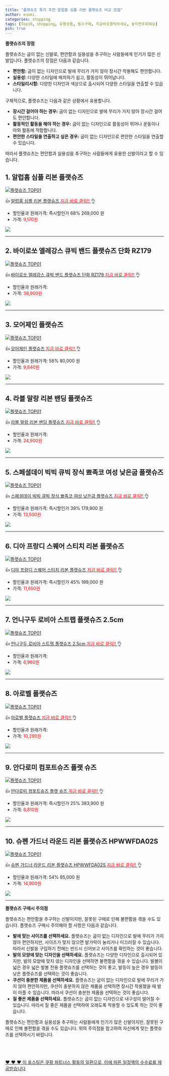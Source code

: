 ```yaml
---
title: "플랫슈즈 특가 추천 알럽홈 심플 리본 플랫슈즈 비교 장점"
author: eunmi.
categories: shopping
tags: [Top10, shopping, 유행상품, 필수구매, 지금바로클릭하세요, 놓치면후회해요]
pin: true
---
```

**플랫슈즈의 장점**

플랫슈즈는 굽이 없는 신발로, 편안함과 실용성을 추구하는 사람들에게 인기가 많은 신발입니다. 플랫슈즈의 장점은 다음과 같습니다.

* **편안함:** 굽이 없는 디자인으로 발에 무리가 가지 않아 장시간 착용해도 편안합니다.
* **실용성:** 다양한 스타일에 매치하기 쉽고, 활동성이 뛰어납니다.
* **스타일리시함:** 다양한 디자인과 색상으로 출시되어 다양한 스타일을 연출할 수 있습니다.

구체적으로, 플랫슈즈는 다음과 같은 상황에서 유용합니다.

* **장시간 걸어야 하는 경우:** 굽이 없는 디자인으로 발에 무리가 가지 않아 장시간 걸어도 편안합니다.
* **활동적인 활동을 해야 하는 경우:** 굽이 없는 디자인으로 활동성이 뛰어나 운동이나 야외 활동에 적합합니다.
* **편안한 스타일을 연출하고 싶은 경우:** 굽이 없는 디자인으로 편안한 스타일을 연출할 수 있습니다.

따라서 플랫슈즈는 편안함과 실용성을 추구하는 사람들에게 유용한 신발이라고 할 수 있습니다.

   

## 1. 알럽홈 심플 리본 플랫슈즈

[![플랫슈즈 TOP01](https://thumbnail9.coupangcdn.com/thumbnails/remote/230x230ex/image/retail/images/5997675610358593-f43c1fcd-d1b4-4794-a384-1774e10d4230.jpg)](https://link.coupang.com/re/AFFSDP?lptag=AF3617701&subid=GithubCoopas&pageKey=6353206325&traceid=V0-153&itemId=13376835824&vendorItemId=80631744711)


👍 [알럽홈 심플 리본 플랫슈즈 <font color=red> 지금 바로 클릭!! </font> ](https://link.coupang.com/re/AFFSDP?lptag=AF3617701&subid=GithubCoopas&pageKey=6353206325&traceid=V0-153&itemId=13376835824&vendorItemId=80631744711) 👌 


- 할인율과 원래가격: 즉시할인가 68%  269,000   원
- 가격: <span style='color:red'>9,170원</span>

[![](/discount_price.png)](https://link.coupang.com/re/AFFSDP?lptag=AF3617701&subid=GithubCoopas&pageKey=6353206325&traceid=V0-153&itemId=13376835824&vendorItemId=80631744711)

---


   

## 2. 바이로쏘 엘레강스 큐빅 밴드 플랫슈즈 단화 RZ179

[![플랫슈즈 TOP01](https://thumbnail6.coupangcdn.com/thumbnails/remote/230x230ex/image/vendor_inventory/00c9/453c11a91e6f5dd455f6e37d96ee2f078897e226e9656bb6ea27e64db5a9.jpg)](https://link.coupang.com/re/AFFSDP?lptag=AF3617701&subid=GithubCoopas&pageKey=7561076677&traceid=V0-153&itemId=19919972945&vendorItemId=87019699712)


👍 [바이로쏘 엘레강스 큐빅 밴드 플랫슈즈 단화 RZ179 <font color=red> 지금 바로 클릭!! </font> ](https://link.coupang.com/re/AFFSDP?lptag=AF3617701&subid=GithubCoopas&pageKey=7561076677&traceid=V0-153&itemId=19919972945&vendorItemId=87019699712) 👌 


- 할인율과 원래가격: 
- 가격: <span style='color:red'>38,900원</span>

[![](/discount_price.png)](https://link.coupang.com/re/AFFSDP?lptag=AF3617701&subid=GithubCoopas&pageKey=7561076677&traceid=V0-153&itemId=19919972945&vendorItemId=87019699712)

---


   

## 3. 모어제인 플랫슈즈

[![플랫슈즈 TOP01](https://thumbnail6.coupangcdn.com/thumbnails/remote/230x230ex/image/rs_quotation_api/kvdvmapa/87e6757020ae4e9287ca21224bb2ed8b.jpg)](https://link.coupang.com/re/AFFSDP?lptag=AF3617701&subid=GithubCoopas&pageKey=6091290234&traceid=V0-153&itemId=11357488303&vendorItemId=78633850964)


👍 [모어제인 플랫슈즈 <font color=red> 지금 바로 클릭!! </font> ](https://link.coupang.com/re/AFFSDP?lptag=AF3617701&subid=GithubCoopas&pageKey=6091290234&traceid=V0-153&itemId=11357488303&vendorItemId=78633850964) 👌 


- 할인율과 원래가격: 58%  80,000   원
- 가격: <span style='color:red'>9,840원</span>

[![](/discount_price.png)](https://link.coupang.com/re/AFFSDP?lptag=AF3617701&subid=GithubCoopas&pageKey=6091290234&traceid=V0-153&itemId=11357488303&vendorItemId=78633850964)

---


   

## 4. 라블 말랑 리본 밴딩 플랫슈즈

[![플랫슈즈 TOP01](https://thumbnail7.coupangcdn.com/thumbnails/remote/230x230ex/image/retail/images/2020/05/08/11/8/d7632c06-98a5-4525-aa38-c9819703f3c9.jpg)](https://link.coupang.com/re/AFFSDP?lptag=AF3617701&subid=GithubCoopas&pageKey=1557387057&traceid=V0-153&itemId=2663192382&vendorItemId=70653780692)


👍 [라블 말랑 리본 밴딩 플랫슈즈 <font color=red> 지금 바로 클릭!! </font> ](https://link.coupang.com/re/AFFSDP?lptag=AF3617701&subid=GithubCoopas&pageKey=1557387057&traceid=V0-153&itemId=2663192382&vendorItemId=70653780692) 👌 


- 할인율과 원래가격: 
- 가격: <span style='color:red'>24,900원</span>

[![](/discount_price.png)](https://link.coupang.com/re/AFFSDP?lptag=AF3617701&subid=GithubCoopas&pageKey=1557387057&traceid=V0-153&itemId=2663192382&vendorItemId=70653780692)

---


   

## 5. 스페셜데이 빅빅 큐빅 장식 뾰족코 여성 낮은굽 플랫슈즈

[![플랫슈즈 TOP01](https://thumbnail10.coupangcdn.com/thumbnails/remote/230x230ex/image/rs_quotation_api/88wuqe4z/9e0b7f68ef8444668d376007fb6f1b0a.jpg)](https://link.coupang.com/re/AFFSDP?lptag=AF3617701&subid=GithubCoopas&pageKey=6124607546&traceid=V0-153&itemId=11634394258&vendorItemId=78908937039)


👍 [스페셜데이 빅빅 큐빅 장식 뾰족코 여성 낮은굽 플랫슈즈 <font color=red> 지금 바로 클릭!! </font> ](https://link.coupang.com/re/AFFSDP?lptag=AF3617701&subid=GithubCoopas&pageKey=6124607546&traceid=V0-153&itemId=11634394258&vendorItemId=78908937039) 👌 


- 할인율과 원래가격: 즉시할인가 39%  179,900   원
- 가격: <span style='color:red'>13,500원</span>

[![](/discount_price.png)](https://link.coupang.com/re/AFFSDP?lptag=AF3617701&subid=GithubCoopas&pageKey=6124607546&traceid=V0-153&itemId=11634394258&vendorItemId=78908937039)

---


   

## 6. 디아 프랑디 스퀘어 스티치 리본 플랫슈즈

[![플랫슈즈 TOP01](https://thumbnail10.coupangcdn.com/thumbnails/remote/230x230ex/image/retail/images/2021/02/15/15/8/c1f76818-d0d7-4660-8414-0c14eacd807d.jpg)](https://link.coupang.com/re/AFFSDP?lptag=AF3617701&subid=GithubCoopas&pageKey=4938801501&traceid=V0-153&itemId=6503107530&vendorItemId=73982390290)


👍 [디아 프랑디 스퀘어 스티치 리본 플랫슈즈 <font color=red> 지금 바로 클릭!! </font> ](https://link.coupang.com/re/AFFSDP?lptag=AF3617701&subid=GithubCoopas&pageKey=4938801501&traceid=V0-153&itemId=6503107530&vendorItemId=73982390290) 👌 


- 할인율과 원래가격: 즉시할인가 45%  199,000   원
- 가격: <span style='color:red'>11,650원</span>

[![](/discount_price.png)](https://link.coupang.com/re/AFFSDP?lptag=AF3617701&subid=GithubCoopas&pageKey=4938801501&traceid=V0-153&itemId=6503107530&vendorItemId=73982390290)

---


   

## 7. 언니구두 로비아 스트랩 플랫슈즈 2.5cm

[![플랫슈즈 TOP01](https://thumbnail10.coupangcdn.com/thumbnails/remote/230x230ex/image/retail/images/680160032250646-fddeddd1-299a-4cf2-adca-8b7fd3c2ee2d.jpg)](https://link.coupang.com/re/AFFSDP?lptag=AF3617701&subid=GithubCoopas&pageKey=6380157839&traceid=V0-153&itemId=13552103258&vendorItemId=80805707818)


👍 [언니구두 로비아 스트랩 플랫슈즈 2.5cm <font color=red> 지금 바로 클릭!! </font> ](https://link.coupang.com/re/AFFSDP?lptag=AF3617701&subid=GithubCoopas&pageKey=6380157839&traceid=V0-153&itemId=13552103258&vendorItemId=80805707818) 👌 


- 할인율과 원래가격: 
- 가격: <span style='color:red'>6,960원</span>

[![](/discount_price.png)](https://link.coupang.com/re/AFFSDP?lptag=AF3617701&subid=GithubCoopas&pageKey=6380157839&traceid=V0-153&itemId=13552103258&vendorItemId=80805707818)

---


   

## 8. 아로벨 플랫슈즈

[![플랫슈즈 TOP01](https://thumbnail6.coupangcdn.com/thumbnails/remote/230x230ex/image/retail/images/2021/11/09/10/4/39595b1d-f963-4f87-a803-642e23c24de4.jpg)](https://link.coupang.com/re/AFFSDP?lptag=AF3617701&subid=GithubCoopas&pageKey=6170457572&traceid=V0-153&itemId=12040899992&vendorItemId=79313124684)


👍 [아로벨 플랫슈즈 <font color=red> 지금 바로 클릭!! </font> ](https://link.coupang.com/re/AFFSDP?lptag=AF3617701&subid=GithubCoopas&pageKey=6170457572&traceid=V0-153&itemId=12040899992&vendorItemId=79313124684) 👌 


- 할인율과 원래가격: 
- 가격: <span style='color:red'>10,290원</span>

[![](/discount_price.png)](https://link.coupang.com/re/AFFSDP?lptag=AF3617701&subid=GithubCoopas&pageKey=6170457572&traceid=V0-153&itemId=12040899992&vendorItemId=79313124684)

---


   

## 9. 안다로미 컴포트슈즈 플랫 슈즈

[![플랫슈즈 TOP01](https://thumbnail9.coupangcdn.com/thumbnails/remote/230x230ex/image/rs_quotation_api/e9sgxeil/e10c7cad17c14fe1a26c1ce47927bfd7.jpg)](https://link.coupang.com/re/AFFSDP?lptag=AF3617701&subid=GithubCoopas&pageKey=6133503458&traceid=V0-153&itemId=11712903183&vendorItemId=78987063903)


👍 [안다로미 컴포트슈즈 플랫 슈즈 <font color=red> 지금 바로 클릭!! </font> ](https://link.coupang.com/re/AFFSDP?lptag=AF3617701&subid=GithubCoopas&pageKey=6133503458&traceid=V0-153&itemId=11712903183&vendorItemId=78987063903) 👌 


- 할인율과 원래가격: 즉시할인가 25%  383,900   원
- 가격: <span style='color:red'>6,810원</span>

[![](/discount_price.png)](https://link.coupang.com/re/AFFSDP?lptag=AF3617701&subid=GithubCoopas&pageKey=6133503458&traceid=V0-153&itemId=11712903183&vendorItemId=78987063903)

---


   

## 10. 슈펜 가드너 라운드 리본 플랫슈즈 HPWWFDA02S

[![플랫슈즈 TOP01](https://thumbnail9.coupangcdn.com/thumbnails/remote/230x230ex/image/retail/images/2023/01/09/10/9/2f8e79b6-31cc-4f0a-8c36-482d6f2c271b.jpg)](https://link.coupang.com/re/AFFSDP?lptag=AF3617701&subid=GithubCoopas&pageKey=7052207546&traceid=V0-153&itemId=17464596069&vendorItemId=84632354457)


👍 [슈펜 가드너 라운드 리본 플랫슈즈 HPWWFDA02S <font color=red> 지금 바로 클릭!! </font> ](https://link.coupang.com/re/AFFSDP?lptag=AF3617701&subid=GithubCoopas&pageKey=7052207546&traceid=V0-153&itemId=17464596069&vendorItemId=84632354457) 👌 


- 할인율과 원래가격: 54%  85,000   원
- 가격: <span style='color:red'>14,900원</span>

[![](/discount_price.png)](https://link.coupang.com/re/AFFSDP?lptag=AF3617701&subid=GithubCoopas&pageKey=7052207546&traceid=V0-153&itemId=17464596069&vendorItemId=84632354457)

---
**플랫슈즈 구매시 주의점**

플랫슈즈는 편안함을 추구하는 신발이지만, 잘못된 구매로 인해 불편함을 겪을 수도 있습니다. 플랫슈즈 구매시 주의해야 할 사항은 다음과 같습니다.

* **발에 맞는 사이즈를 선택하세요.** 플랫슈즈는 굽이 없는 디자인으로 발에 무리가 가지 않아 편안하지만, 사이즈가 맞지 않으면 발가락이 눌리거나 미끄러질 수 있습니다. 따라서 신발을 구입하기 전에는 반드시 신어보고 사이즈를 확인하는 것이 좋습니다.
* **발의 모양에 맞는 디자인을 선택하세요.** 플랫슈즈는 다양한 디자인으로 출시되어 있지만, 발의 모양에 맞지 않는 디자인을 선택하면 불편함을 겪을 수 있습니다. 발볼이 넓은 경우 넓은 발볼 전용 플랫슈즈를 선택하는 것이 좋고, 발등이 높은 경우 발등이 낮은 플랫슈즈를 선택하는 것이 좋습니다.
* **쿠션이 충분한 제품을 선택하세요.** 플랫슈즈는 굽이 없는 디자인으로 발에 무리가 가지 않아 편안하지만, 쿠션이 충분하지 않은 제품을 선택하면 장시간 착용했을 때 발이 아플 수 있습니다. 따라서 쿠션이 충분한 제품을 선택하는 것이 좋습니다.
* **질 좋은 제품을 선택하세요.** 플랫슈즈는 굽이 없는 디자인으로 내구성이 떨어질 수 있습니다. 따라서 질 좋은 제품을 선택하여 오래도록 착용할 수 있도록 하는 것이 좋습니다.

플랫슈즈는 편안함과 실용성을 추구하는 사람들에게 인기가 많은 신발이지만, 잘못된 구매로 인해 불편함을 겪을 수도 있습니다. 위의 주의점을 참고하여 자신에게 맞는 플랫슈즈를 선택하시기 바랍니다.<br><br><br><br><br> [ ❤ ❤ ❤ 이 포스팅은 쿠팡 파트너스 활동의 일환으로, 이에 따른 일정액의 수수료를 제공받습니다](https://link.coupang.com/a/bcEFyh)
